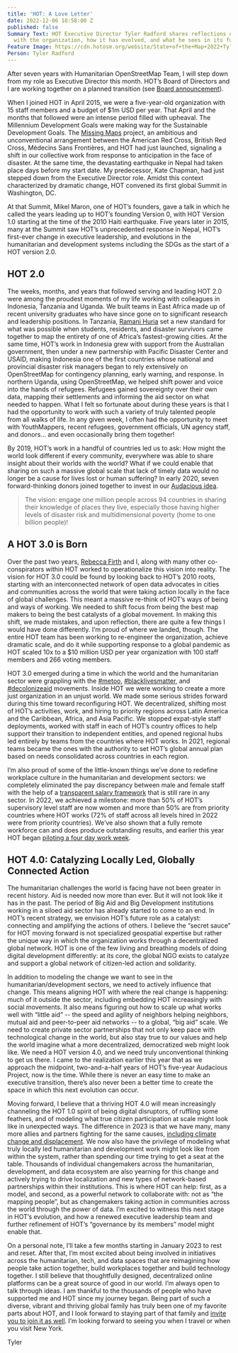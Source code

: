 ```yaml
---
title: 'HOT: A Love Letter'
date: 2022-12-06 18:58:00 Z
published: false
Summary Text: HOT Executive Director Tyler Radford shares reflections on seven years
  with the organization, how it has evolved, and what he sees in its future.
Feature Image: https://cdn.hotosm.org/website/State+of+the+Map+2022+Tyler+Post.jpeg
Person: Tyler Radford
---
```


After seven years with Humanitarian OpenStreetMap Team, I will step down from my role as Executive Director this month. HOT’s Board of Directors and I are working together on a planned transition (see [Board announcement](https://www.hotosm.org/updates/hots-executive-director-transition/)).

When I joined HOT in April 2015, we were a five-year-old organization with 15 staff members and a budget of $1m USD per year. That April and the months that followed were an intense period filled with upheaval. The Millennium Development Goals were making way for the Sustainable Development Goals. The [Missing Maps](https://www.missingmaps.org/) project, an ambitious and unconventional arrangement between the American Red Cross, British Red Cross, Médecins Sans Frontières, and HOT had just launched, signaling a shift in our collective work from response to anticipation in the face of disaster. At the same time, the devastating earthquake in Nepal had taken place days before my start date. My predecessor, Kate Chapman, had just stepped down from the Executive Director role. Amidst this context characterized by dramatic change, HOT convened its first global Summit in Washington, DC.

At that Summit, Mikel Maron, one of HOT’s founders, gave a talk in which he called the years leading up to HOT’s founding Version 0, with HOT Version 1.0 starting at the time of the 2010 Haiti earthquake. Five years later in 2015, many at the Summit saw HOT’s unprecedented response in Nepal, HOT’s first-ever change in executive leadership, and evolutions in the humanitarian and development systems including the SDGs as the start of a HOT version 2.0.

## HOT 2.0

The weeks, months, and years that followed serving and leading HOT 2.0 were among the proudest moments of my life working with colleagues in Indonesia, Tanzania and Uganda. We built teams in East Africa made up of recent university graduates who have since gone on to significant research and leadership positions. In Tanzania, [Ramani Huria](https://youtu.be/VtDcR_e8_vQ) set a new standard for what was possible when students, residents, and disaster survivors came together to map the entirety of one of Africa’s fastest-growing cities. At the same time, HOT’s work in Indonesia grew with support from the Australian government, then under a new partnership with Pacific Disaster Center and USAID, making Indonesia one of the first countries whose national and provincial disaster risk managers began to rely extensively on OpenStreetMap for contingency planning, early warning, and response. In northern Uganda, using OpenStreetMap, we helped shift power and voice into the hands of refugees. Refugees gained sovereignty over their own data, mapping their settlements and informing the aid sector on what needed to happen. What I felt so fortunate about during these years is that I had the opportunity to work with such a variety of truly talented people from all walks of life. In any given week, I often had the opportunity to meet with YouthMappers, recent refugees, government officials, UN agency staff, and donors… and even occasionally bring them together!

By 2019, HOT’s work in a handful of countries led us to ask: How might the world look different if every community, everywhere was able to share insight about their worlds with the world? What if we could enable that sharing on such a massive global scale that lack of timely data would no longer be a cause for lives lost or human suffering? In early 2020, seven forward-thinking donors joined together to invest in our [Audacious idea](https://www.audaciousproject.org/grantees/humanitarian-openstreetmap-team).

> The vision: engage one million people across 94 countries in sharing their knowledge of places they live, especially those having higher levels of disaster risk and multidimensional poverty (home to one billion people)!

## A HOT 3.0 is Born

Over the past two years, [Rebecca Firth](https://www.ted.com/speakers/rebecca_firth) and I, along with many other co-conspirators within HOT worked to operationalize this vision into reality. The vision for HOT 3.0 could be found by looking back to HOT’s 2010 roots, starting with an interconnected network of open data advocates in cities and communities across the world that were taking action locally in the face of global challenges. This meant a massive re-think of HOT’s ways of being and ways of working. We needed to shift focus from being the best map makers to being the best catalysts of a global movement. In making this shift, we made mistakes, and upon reflection, there are quite a few things I would have done differently. I’m proud of where we landed, though. The entire HOT team has been working to re-engineer the organization, achieve dramatic scale, and do it while supporting response to a global pandemic as HOT scaled 10x to a $10 million USD per year organization with 100 staff members and 266 voting members. 

HOT 3.0 emerged during a time in which the world and the humanitarian sector were grappling with the [#metoo](https://www.linkedin.com/feed/hashtag/metoo?lipi=urn%3Ali%3Apage%3Ad_flagship3_pulse_read%3Beo3toOm0TUuYqudMvw%2F7HA%3D%3D), [#blacklivesmatter](https://www.linkedin.com/feed/hashtag/blacklivesmatter?lipi=urn%3Ali%3Apage%3Ad_flagship3_pulse_read%3Beo3toOm0TUuYqudMvw%2F7HA%3D%3D), and [#decolonizeaid](https://www.linkedin.com/feed/hashtag/decolonizeaid?lipi=urn%3Ali%3Apage%3Ad_flagship3_pulse_read%3Beo3toOm0TUuYqudMvw%2F7HA%3D%3D) movements. Inside HOT we were working to create a more just organization in an unjust world. We made some serious strides forward during this time toward reconfiguring HOT. We decentralized, shifting most of HOT’s activities, work, and hiring to priority regions across Latin America and the Caribbean, Africa, and Asia Pacific. We stopped expat-style staff deployments, worked with staff in each of HOT’s country offices to help support their transition to independent entities, and opened regional hubs led entirely by teams from the countries where HOT works. In 2021, regional teams became the ones with the authority to set HOT’s global annual plan based on needs consolidated across countries in each region.

I’m also proud of some of the little-known things we’ve done to redefine workplace culture in the humanitarian and development sectors: we completely eliminated the pay discrepancy between male and female staff with the help of a [transparent salary framework](https://www.hotosm.org/salaries) that is still rare in any sector. In 2022, we achieved a milestone: more than 50% of HOT’s supervisory level staff are now women and more than 50% are from priority countries where HOT works (72% of staff across all levels hired in 2022 were from priority countries). We’ve also shown that a fully remote workforce can and does produce outstanding results, and earlier this year HOT began [piloting a four day work week](https://www.hotosm.org/4-day-work-week).

## HOT 4.0: Catalyzing Locally Led, Globally Connected Action

The humanitarian challenges the world is facing have not been greater in recent history. Aid is needed now more than ever. But it will not look like it has in the past. The period of Big Aid and Big Development institutions working in a siloed aid sector has already started to come to an end. In HOT’s recent strategy, we envision HOT’s future role as a catalyst: connecting and amplifying the actions of others. I believe the “secret sauce” for HOT moving forward is not specialized geospatial expertise but rather the unique way in which the organization works through a decentralized global network. HOT is one of the few living and breathing models of doing digital development differently: at its core, the global NGO exists to catalyze and support a global network of citizen-led action and solidarity.

In addition to modeling the change we want to see in the humanitarian/development sectors, we need to actively influence that change. This means aligning HOT with where the real change is happening: much of it outside the sector, including embedding HOT increasingly with social movements. It also means figuring out how to scale up what works well with “little aid” -- the speed and agility of neighbors helping neighbors,  mutual aid and peer-to-peer aid networks -- to a global, “big aid” scale. We need to create private sector partnerships that not only keep pace with technological change in the world, but also stay true to our values and help the world imagine what a more decentralized, democratized web might look like. We need a HOT version 4.0, and we need truly unconventional thinking to get us there. I came to the realization earlier this year that as we approach the midpoint, two-and-a-half years of HOT’s five-year Audacious Project, now is the time. While there is never an easy time to make an executive transition, there’s also never been a better time to create the space in which this next evolution can occur.

Moving forward, I believe that a thriving HOT 4.0 will mean increasingly channeling the HOT 1.0 spirit of being digital disruptors, of ruffling some feathers, and of modeling what true citizen participation at scale might look like in unexpected ways. The difference in 2023 is that we have many, many more allies and partners fighting for the same causes, [including climate change and displacement](https://www.hotosm.org/impact-areas/). We now also have the privilege of modeling what truly locally led humanitarian and development work might look like from within the system, rather than spending our time trying to get a seat at the table. Thousands of individual changemakers across the humanitarian, development, and data ecosystem are also yearning for this change and actively trying to drive localization and new types of network-based partnerships within their institutions. This is where HOT can help: first, as a model, and second, as a powerful network to collaborate with: not as “the mapping people”, but as changemakers taking action in communities across the world through the power of data. I’m excited to witness this next stage in HOT’s evolution, and how a renewed executive leadership team and further refinement of HOT’s “governance by its members” model might enable that.

On a personal note, I’ll take a few months starting in January 2023 to rest and reset. After that, I’m most excited about being involved in initiatives across the humanitarian, tech, and data spaces that are reimagining how people take action together, build workplaces together and build technology together. I still believe that thoughtfully designed, decentralized online platforms can be a great source of good in our world. I’m always open to talk through ideas. I am thankful to the thousands of people who have supported me and HOT since my journey began. Being part of such a diverse, vibrant and thriving global family has truly been one of my favorite parts about HOT, and I look forward to staying part of that family and [invite you to join it as well](https://www.hotosm.org/get-involved). I’m looking forward to seeing you when I travel or when you visit New York.

Tyler
